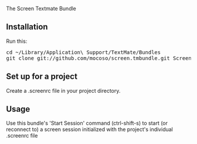 The Screen Textmate Bundle

## Installation

Run this:

<pre>
cd ~/Library/Application\ Support/TextMate/Bundles
git clone git://github.com/mocoso/screen.tmbundle.git Screen.tmbundle
</pre>
    
## Set up for a project

Create a .screenrc file in your project directory.

## Usage

Use this bundle's 'Start Session' command (ctrl-shift-s) to start (or reconnect to) a screen session initialized with the project's individual .screenrc file

